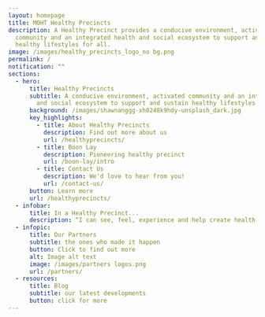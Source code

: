```yaml
---
layout: homepage
title: MOHT Healthy Precincts
description: A Healthy Precinct provides a conducive environment, activated
  community and an integrated health and social ecosystem to support and sustain
  healthy lifestyles for all.
image: /images/healthy_precincts_logo_no bg.png
permalink: /
notification: ""
sections:
  - hero:
      title: Healthy Precincts
      subtitle: A conducive environment, activated community and an integrated health
        and social ecosystem to support and sustain healthy lifestyles for all.
      background: /images/shawnanggg-xh0248k9hdy-unsplash_dark.jpg
      key_highlights:
        - title: About Healthy Precincts
          description: Find out more about us
          url: /healthyprecincts/
        - title: Boon Lay
          description: Pioneering healthy precinct
          url: /boon-lay/intro
        - title: Contact Us
          description: We'd love to hear from you!
          url: /contact-us/
      button: Learn more
      url: /healthyprecincts/
  - infobar:
      title: In a Healthy Precinct...
      description: “I can see, feel, experience and help create health everywhere”
  - infopic:
      title: Our Partners
      subtitle: the ones who made it happen
      button: Click to find out more
      alt: Image alt text
      image: /images/partners logos.png
      url: /partners/
  - resources:
      title: Blog
      subtitle: our latest developments
      button: click for more
---
```


